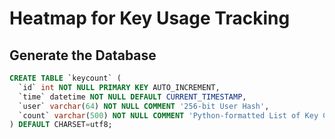# Heatmap for Key Usage Tracking

## Generate the Database
``` sql
CREATE TABLE `keycount` (
  `id` int NOT NULL PRIMARY KEY AUTO_INCREMENT,
  `time` datetime NOT NULL DEFAULT CURRENT_TIMESTAMP,
  `user` varchar(64) NOT NULL COMMENT '256-bit User Hash',
  `count` varchar(500) NOT NULL COMMENT 'Python-formatted List of Key Counts'
) DEFAULT CHARSET=utf8;
```
